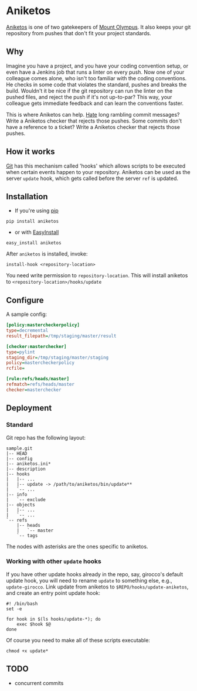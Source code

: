 Aniketos
========

[Aniketos](http://www.theoi.com/Ouranios/AniketosAlexiares.html) is one of two gatekeepers of [Mount Olympus](http://en.wikipedia.org/wiki/Mount_Olympus). It also keeps your git repository from pushes that don't fit your project standards.

Why
---

Imagine you have a project, and you have your coding convention setup, or even have a Jenkins job that runs a linter on every push. Now one of your colleague comes alone, who isn't too familiar with the coding conventions. He checks in some code that violates the standard, pushes and breaks the build. Wouldn't it be nice if the git repository can run the linter on the pushed files, and reject the push if it's not up-to-par? This way, your colleague gets immediate feedback and can learn the conventions faster.

This is where Aniketos can help. [Hate](http://stopwritingramblingcommitmessages.com/) long rambling commit messages? Write a Aniketos checker that rejects those pushes. Some commits don't have a reference to a ticket? Write a Aniketos checker that rejects those pushes.

How it works
------------

[Git](http://git-scm.com/) has this mechanism called 'hooks' which allows scripts to be executed when certain events happen to your repository. Aniketos can be used as the server `update` hook, which gets called before the server `ref` is updated.

Installation
------------

* If you're using [pip](http://www.pip-installer.org/)

```
pip install aniketos
```

* or with [EasyInstall](http://packages.python.org/distribute/easy_install.html)

```
easy_install aniketos
```

After `aniketos` is installed, invoke:

```
install-hook <repository-location>
```

You need write permission to `repository-location`. This will install aniketos to `<repository-location>/hooks/update`

Configure
---------

A sample config:

```ini
[policy:mastercheckerpolicy]
type=decremental
result_filepath=/tmp/staging/master/result

[checker:masterchecker]
type=pylint
staging_dir=/tmp/staging/master/staging
policy=mastercheckerpolicy
rcfile=

[rule:refs/heads/master]
refmatch=refs/heads/master
checker=masterchecker
```

Deployment
----------

### Standard

Git repo has the following layout:

    sample.git
    |-- HEAD
    |-- config
    |-- aniketos.ini*
    |-- description
    |-- hooks
    |   |-- ...
    |   |-- update -> /path/to/aniketos/bin/update**
    |   `-- ...
    |-- info
    |   `-- exclude
    |-- objects
    |   |-- ...
    |   `-- ...
    `-- refs
        |-- heads
        |   `-- master
        `-- tags

The nodes with asterisks are the ones specific to aniketos.

### Working with other `update` hooks

If you have other update hooks already in the repo, say, girocco's default update hook, you will need to rename `update` to something else, e.g., `update-girocco`. Link update from aniketos to `$REPO/hooks/update-aniketos`, and create an entry point update hook:

    #! /bin/bash
    set -e

    for hook in $(ls hooks/update-*); do
        exec $hook $@
    done

Of course you need to make all of these scripts executable:

    chmod +x update*

TODO
----
* concurrent commits

